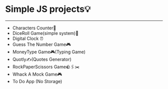 <h1>Simple JS projects💡</h1>
<hr>
<ul>
  <li>Characters Counter📱</li>
  <li>DiceRoll Game(simple system)🎲</li>
  <li>Digital Clock ⏰</li>
  <li>Guess The Number Game🎮</li>
  <li>MoneyType Game🎮(Typing Game)</li>
  <li>Quotly✍️(Quotes Generator)</li>
  <li>RockPaperScissors Game🪨🖇✂️</li>
  <li>Whack A Mock Game🎮</li>
  <li>To Do App (No Storage)</li>
</ul>
